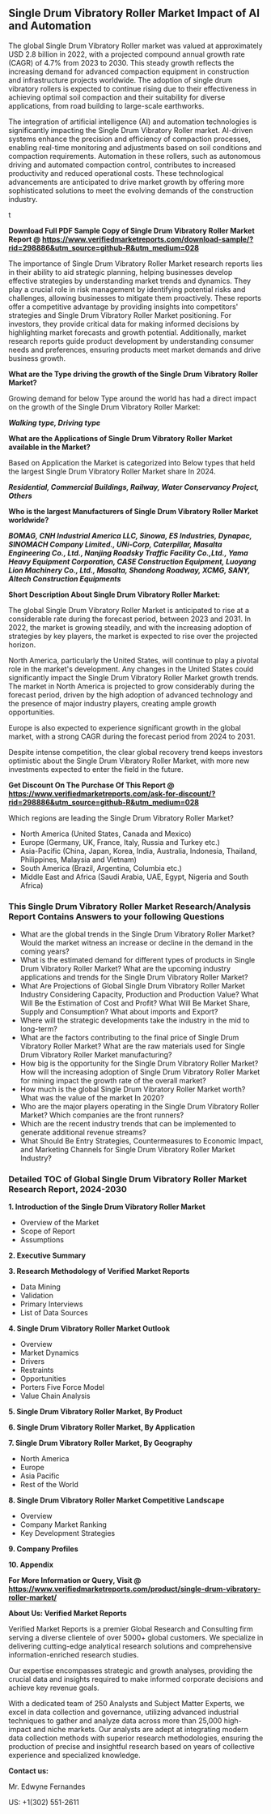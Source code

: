<h2>Single Drum Vibratory Roller Market Impact of AI and Automation</h2><p>The global Single Drum Vibratory Roller market was valued at approximately USD 2.8 billion in 2022, with a projected compound annual growth rate (CAGR) of 4.7% from 2023 to 2030. This steady growth reflects the increasing demand for advanced compaction equipment in construction and infrastructure projects worldwide. The adoption of single drum vibratory rollers is expected to continue rising due to their effectiveness in achieving optimal soil compaction and their suitability for diverse applications, from road building to large-scale earthworks.</p><p>The integration of artificial intelligence (AI) and automation technologies is significantly impacting the Single Drum Vibratory Roller market. AI-driven systems enhance the precision and efficiency of compaction processes, enabling real-time monitoring and adjustments based on soil conditions and compaction requirements. Automation in these rollers, such as autonomous driving and automated compaction control, contributes to increased productivity and reduced operational costs. These technological advancements are anticipated to drive market growth by offering more sophisticated solutions to meet the evolving demands of the construction industry.</p>t</p><p id="" class=""><strong>Download Full PDF Sample Copy of Single Drum Vibratory Roller Market Report @ <a href="https://www.verifiedmarketreports.com/download-sample/?rid=298886&utm_source=github-R&utm_medium=028" target="_blank">https://www.verifiedmarketreports.com/download-sample/?rid=298886&utm_source=github-R&utm_medium=028</a></strong></p><p>The importance of&nbsp;Single Drum Vibratory Roller Market research reports lies in their ability to aid strategic planning, helping businesses develop effective strategies by understanding market trends and dynamics. They play a crucial role in risk management by identifying potential risks and challenges, allowing businesses to mitigate them proactively. These reports offer a competitive advantage by providing insights into competitors' strategies and Single Drum Vibratory Roller Market positioning. For investors, they provide critical data for making informed decisions by highlighting market forecasts and growth potential. Additionally, market research reports guide product development by understanding consumer needs and preferences, ensuring products meet market demands and drive business growth.</p><p><strong>What are the&nbsp;Type driving the growth of the Single Drum Vibratory Roller Market?</strong></p><p id="" class="">Growing demand for below Type around the world has had a direct impact on the growth of the Single Drum Vibratory Roller Market:</p><em><strong>Walking type, Driving type</strong></em></p><strong>What are the&nbsp;Applications&nbsp;of Single Drum Vibratory Roller Market available in the Market?</strong></p><p id="" class="">Based on Application the Market is categorized into Below types that held the largest Single Drum Vibratory Roller Market share In 2024.</p><em><strong>Residential, Commercial Buildings, Railway, Water Conservancy Project, Others</strong></em></p><strong>Who is the largest Manufacturers of Single Drum Vibratory Roller Market worldwide?</strong></p><p><em><strong>BOMAG, CNH Industrial America LLC, Sinowa, ES Industries, Dynapac, SINOMACH Company Limited., UNi-Corp, Caterpillar, Masalta Engineering Co., Ltd., Nanjing Roadsky Traffic Facility Co.,Ltd., Yama Heavy Equipment Corporation, CASE Construction Equipment, Luoyang Lion Machinery Co., Ltd., Masalta, Shandong Roadway, XCMG, SANY, Altech Construction Equipments</strong></em></p><p id="" class=""><strong>Short Description About Single Drum Vibratory Roller Market:</strong></p><p>The global Single Drum Vibratory Roller Market is anticipated to rise at a considerable rate during the forecast period, between 2023 and 2031. In 2022, the market is growing steadily, and with the increasing adoption of strategies by key players, the market is expected to rise over the projected horizon.</p><p>North America, particularly the United States, will continue to play a pivotal role in the market's development. Any changes in the United States could significantly impact the Single Drum Vibratory Roller Market growth trends. The market in North America is projected to grow considerably during the forecast period, driven by the high adoption of advanced technology and the presence of major industry players, creating ample growth opportunities.</p><p>Europe is also expected to experience significant growth in the global market, with a strong CAGR during the forecast period from 2024 to 2031.</p><p>Despite intense competition, the clear global recovery trend keeps investors optimistic about the Single Drum Vibratory Roller Market, with more new investments expected to enter the field in the future.</p><p id="" class=""><strong>Get Discount On The Purchase Of This Report @ <a href="https://www.verifiedmarketreports.com/ask-for-discount/?rid=298886&utm_source=github-R&utm_medium=028" target="_blank">https://www.verifiedmarketreports.com/ask-for-discount/?rid=298886&utm_source=github-R&utm_medium=028</a></strong></p>Which regions are leading the Single Drum Vibratory Roller Market?</p><ul><li>North America (United States, Canada and Mexico)</li><li>Europe (Germany, UK, France, Italy, Russia and Turkey etc.)</li><li>Asia-Pacific (China, Japan, Korea, India, Australia, Indonesia, Thailand, Philippines, Malaysia and Vietnam)</li><li>South America (Brazil, Argentina, Columbia etc.)</li><li>Middle East and Africa (Saudi Arabia, UAE, Egypt, Nigeria and South Africa)</li></ul><h3 id="" class="">This Single Drum Vibratory Roller Market Research/Analysis Report Contains Answers to your following Questions</h3><ul><li>What are the global trends in the Single Drum Vibratory Roller Market? Would the market witness an increase or decline in the demand in the coming years?</li><li>What is the estimated demand for different types of products in Single Drum Vibratory Roller Market? What are the upcoming industry applications and trends for the Single Drum Vibratory Roller Market?</li><li>What Are Projections of Global Single Drum Vibratory Roller Market Industry Considering Capacity, Production and Production Value? What Will Be the Estimation of Cost and Profit? What Will Be Market Share, Supply and Consumption? What about imports and Export?</li><li>Where will the strategic developments take the industry in the mid to long-term?</li><li>What are the factors contributing to the final price of Single Drum Vibratory Roller Market? What are the raw materials used for Single Drum Vibratory Roller Market manufacturing?</li><li>How big is the opportunity for the Single Drum Vibratory Roller Market? How will the increasing adoption of Single Drum Vibratory Roller Market for mining impact the growth rate of the overall market?</li><li>How much is the global Single Drum Vibratory Roller Market worth? What was the value of the market In 2020?</li><li>Who are the major players operating in the Single Drum Vibratory Roller Market? Which companies are the front runners?</li><li>Which are the recent industry trends that can be implemented to generate additional revenue streams?</li><li>What Should Be Entry Strategies, Countermeasures to Economic Impact, and Marketing Channels for Single Drum Vibratory Roller Market Industry?</li></ul><h3 id="" class="">Detailed TOC of Global Single Drum Vibratory Roller Market Research Report, 2024-2030</h3><p id="" class=""><strong>1. Introduction of the Single Drum Vibratory Roller Market</strong></p><ul><li>Overview of the Market</li><li>Scope of Report</li><li>Assumptions</li></ul><p id="" class=""><strong>2. Executive Summary</strong></p><p id="" class=""><strong>3. Research Methodology of Verified Market Reports</strong></p><ul><li>Data Mining</li><li>Validation</li><li>Primary Interviews</li><li>List of Data Sources</li></ul><p id="" class=""><strong>4. Single Drum Vibratory Roller Market Outlook</strong></p><ul><li>Overview</li><li>Market Dynamics</li><li>Drivers</li><li>Restraints</li><li>Opportunities</li><li>Porters Five Force Model</li><li>Value Chain Analysis</li></ul><p id="" class=""><strong>5. Single Drum Vibratory Roller Market, By Product</strong></p><p id="" class=""><strong>6. Single Drum Vibratory Roller Market, By Application</strong></p><p id="" class=""><strong>7. Single Drum Vibratory Roller Market, By Geography</strong></p><ul><li>North America</li><li>Europe</li><li>Asia Pacific</li><li>Rest of the World</li></ul><p id="" class=""><strong>8. Single Drum Vibratory Roller Market Competitive Landscape</strong></p><ul><li>Overview</li><li>Company Market Ranking</li><li>Key Development Strategies</li></ul><p id="" class=""><strong>9. Company Profiles</strong></p><p id="" class=""><strong>10. Appendix</strong></p><p id="" class=""><strong>For More Information or Query, Visit @ <a href="https://www.verifiedmarketreports.com/product/single-drum-vibratory-roller-market/" target="_blank">https://www.verifiedmarketreports.com/product/single-drum-vibratory-roller-market/</a></strong></p><p id="" class=""><strong>About Us: Verified Market Reports</strong></p><p id="" class="">Verified Market Reports is a premier Global Research and Consulting firm serving a diverse clientele of over 5000+ global customers. We specialize in delivering cutting-edge analytical research solutions and comprehensive information-enriched research studies.</p><p id="" class="">Our expertise encompasses strategic and growth analyses, providing the crucial data and insights required to make informed corporate decisions and achieve key revenue goals.</p><p id="" class="">With a dedicated team of 250 Analysts and Subject Matter Experts, we excel in data collection and governance, utilizing advanced industrial techniques to gather and analyze data across more than 25,000 high-impact and niche markets. Our analysts are adept at integrating modern data collection methods with superior research methodologies, ensuring the production of precise and insightful research based on years of collective experience and specialized knowledge.</p><p id="" class=""><strong>Contact us:</strong></p><p id="" class="">Mr. Edwyne Fernandes</p><p id="" class="">US: +1(302) 551-2611</p>